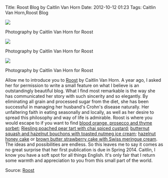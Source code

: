 Title: Roost Blog by Caitlin Van Horn
Date: 2012-10-12 01:23
Tags: Caitlin Van Horn,Roost Blog


![](/images/bloodorangesorbet1ROOSTBLOG.jpg)

Photography by Caitlin Van Horn for Roost
 

![](/images/bloodorangesorbet3ROOSTBLOG.jpg)

Photography by Caitlin Van Horn for Roost
 

![](/images/bloodorangesorbet5ROOSTBLOG.jpg)

Photography by Caitlin Van Horn for Roost
 

Allow me to introduce you to [Roost](http://www.roostblog.com/) by Caitlin Van Horn. A year ago, I asked her for permission to write a small feature on what I believe is an outstandingly beautiful blog. What I find most remarkable is the way she has communicated her story with such sincerity and so elegantly. By eliminating all grain and processed sugar from the diet, she has been successful in managing her husband's Crohn's disease naturally. Her unfaltering faith in eating seasonally and locally, as well as her desire to spread this philosophy and way of life is admirable. Roost is where you would escape to if you want to find [blood orange, prosecco and thyme sorbet](http://www.roostblog.com/roost/blood-orange-prosecco-thyme-sorbet.html/); [Riesling poached pear tart with chai spiced custard](http://www.roostblog.com/roost/riesling-poached-pear-tart-with-chai-spiced-custard-almond-c.html); [butternut squash and hazelnut bouchons with toasted nutmeg ice cream](http://www.roostblog.com/roost/butternut-squash-hazelnut-bouchons-with-toasted-nutmeg-ice-c.html); [hazelnut honey cake](http://www.roostblog.com/roost/hazelnut-honey-cake-with-spiced-cranberry-chutney.html) or [brown butter strawberry cake with Swiss meringue cream](http://www.roostblog.com/roost/an-anniversary-brown-butter-strawberry-cake-with-swiss-merin.html). The ideas and possibilities are endless. So this leaves me to say it comes as no great surprise that her first publication is due in Spring 2014. Caitlin, I know you have a soft spot for all things English. It's only fair that I return some warmth and appreciation to you from this small part of the world. 
 

Source: [Roost](http://www.roostblog.com/)
